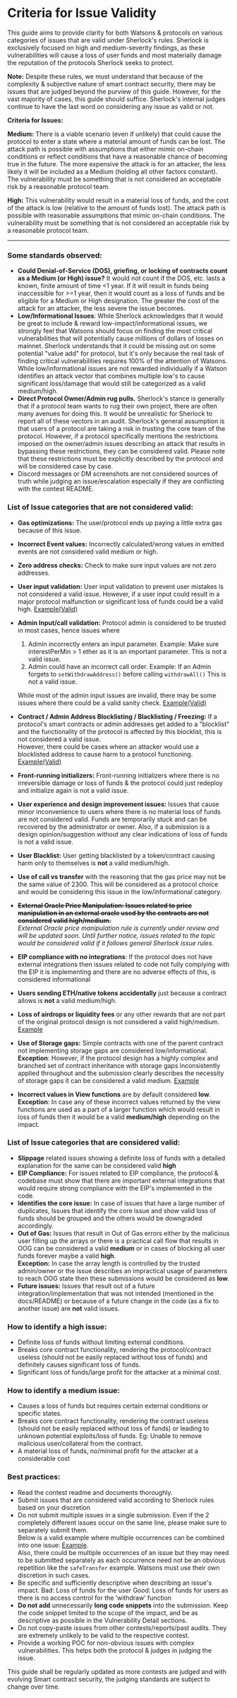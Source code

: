 # Criteria for Issue Validity

This guide aims to provide clarity for both Watsons & protocols on various categories of issues that are valid under Sherlock's rules. Sherlock is exclusively focused on high and medium-severity findings, as these vulnerabilities will cause a loss of user funds and most materially damage the reputation of the protocols Sherlock seeks to protect.

**Note:** Despite these rules, we must understand that because of the complexity & subjective nature of smart contract security, there may be issues that are judged beyond the purview of this guide. However, for the vast majority of cases, this guide should suffice. Sherlock's internal judges continue to have the last word on considering any issue as valid or not.&#x20;

**Criteria for Issues:**

**Medium:** There is a viable scenario (even if unlikely) that could cause the protocol to enter a state where a material amount of funds can be lost. The attack path is possible with assumptions that either mimic on-chain conditions or reflect conditions that have a reasonable chance of becoming true in the future. The more expensive the attack is for an attacker, the less likely it will be included as a Medium (holding all other factors constant). The vulnerability must be something that is not considered an acceptable risk by a reasonable protocol team.

**High:** This vulnerability would result in a material loss of funds, and the cost of the attack is low (relative to the amount of funds lost). The attack path is possible with reasonable assumptions that mimic on-chain conditions. The vulnerability must be something that is not considered an acceptable risk by a reasonable protocol team.

***

### Some standards observed:

* **Could Denial-of-Service (DOS), griefing, or locking of contracts count as a Medium (or High) issue?** It would not count if the DOS, etc. lasts a known, finite amount of time <1 year. If it will result in funds being inaccessible for >=1 year, then it would count as a loss of funds and be eligible for a Medium or High designation. The greater the cost of the attack for an attacker, the less severe the issue becomes.
* **Low/Informational Issues**:  While Sherlock acknowledges that it would be great to include & reward low-impact/informational issues, we strongly feel that Watsons should focus on finding the most critical vulnerabilities that will potentially cause millions of dollars of losses on mainnet. Sherlock understands that it could be missing out on some potential "value add" for protocol, but it's only because the real task of finding critical vulnerabilities requires 100% of the attention of Watsons. While low/informational issues are not rewarded individually if a Watson identifies an attack vector that combines multiple low's to cause significant loss/damage that would still be categorized as a valid medium/high.
* **Direct Protocol Owner/Admin rug pulls.**  Sherlock's stance is generally that if a protocol team wants to rug their own project, there are often many avenues for doing this. It would be unrealistic for Sherlock to report all of these vectors in an audit. Sherlock's general assumption is that users of a protocol are taking a risk in trusting the core team of the protocol. However, if a protocol specifically mentions the restrictions imposed on the owner/admin issues describing an attack that results in bypassing these restrictions, they can be considered valid.  Please note that these restrictions must be explicitly described by the protocol and will be considered case by case.&#x20;
* Discord messages or DM screenshots are not considered sources of truth while judging an issue/escalation especially if they are conflicting with the contest README.

### List of Issue categories that are not considered valid:

* **Gas optimizations:** The user/protocol ends up paying a little extra gas because of this issue.
* **Incorrect Event values:**  Incorrectly calculated/wrong values in emitted events are not considered valid medium or high.
* **Zero address checks:**  Check to make sure input values are not zero addresses.
* **User input validation:** User input validation to prevent user mistakes is not considered a valid issue. However, if a user input could result in a major protocol malfunction or significant loss of funds could be a valid high. [Example(Valid)](https://github.com/sherlock-audit/2022-10-illuminate-judging/issues/47)
*   **Admin Input/call validation:**  Protocol admin is considered to be trusted in most cases, hence issues where

    1. Admin incorrectly enters an input parameter. Example: Make sure interestPerMin > 1 ether as it is an important parameter.  This is not a valid issue.
    2. Admin could have an incorrect call order. Example: If an Admin forgets to `setWithdrawAddress()` before calling `withdrawAll()` This is not a valid issue.

    While most of the admin input issues are invalid, there may be some issues where there could be a valid sanity check. [Example(Valid)](https://github.com/sherlock-audit/2022-10-mycelium-judging-new/issues/164)
* **Contract / Admin Address Blocklisting / Blacklisting / Freezing:** If a protocol's smart contracts or admin addresses get added to a "blocklist" and the functionality of the protocol is affected by this blocklist, this is not considered a valid issue. \
  However, there could be cases where an attacker would use a blocklisted address to cause harm to a protocol functioning. [Example(Valid)](https://github.com/sherlock-audit/2022-11-opyn-judging/issues/219)
* **Front-running initializers:** Front-running initializers where there is no irreversible damage or loss of funds & the protocol could just redeploy and initialize again is not a valid issue.
* **User experience and design improvement issues:**  Issues that cause minor inconvenience to users where there is no material loss of funds are not considered valid. Funds are temporarily stuck and can be recovered by the administrator or owner. Also, if a submission is a design opinion/suggestion without any clear indications of loss of funds is not a valid issue.
* **User Blacklist:** User getting blacklisted by a token/contract causing harm only to themselves is **not** a valid medium/high.
* **Use of call vs transfer** with the reasoning that the gas price may not be the same value of 2300. This will be considered as a protocol choice and would be considering this issue in the low/informational category.
* ~~**External Oracle Price Manipulation: Issues related to price manipulation in an external oracle used by the contracts are not considered valid high/medium.**~~\
  _External Oracle price manipulation rule is currently under review and will be updated soon. Until further notice, issues related to the topic would be considered valid if it follows general Sherlock issue rules._
* **EIP compliance with no integrations**: If the protocol does not have external integrations then issues related to code not fully complying with the EIP it is implementing and there are no adverse effects of this, is considered informational
* **Users sending ETH/native tokens accidentally** just because a contract allows is **not** a valid medium/high.
* **Loss of airdrops or liquidity fees** or any other rewards that are not part of the original protocol design is not considered a valid high/medium. [Example](https://github.com/sherlock-audit/2023-02-openq-judging/issues/323)
* **Use of Storage gaps:** Simple contracts with one of the parent contract not implementing storage gaps are considered low/informational. \
  **Exception**: However, if the protocol design has a highly complex and branched set of contract inheritance with storage gaps inconsistently applied throughout and the submission clearly describes the necessity of storage gaps it can be considered a valid medium. [Example](https://github.com/sherlock-audit/2022-09-notional-judging/issues/64)
* **Incorrect values in View functions** are by default considered **low**. \
  **Exception**: In case any of these incorrect values returned by the view functions are used as a part of a larger function which would result in loss of funds then it would be a valid **medium/high** depending on the impact.

### List of Issue categories that are considered valid:

* **Slippage** related issues showing a definite loss of funds with a detailed explanation for the same can be considered valid **high**
* **EIP Compliance:** For issues related to EIP compliance, the protocol & codebase must show that there are important external integrations that would require strong compliance with the EIP's implemented in the code.
* **Identifies the core issue:** In case of issues that have a large number of duplicates, Issues that identify the core issue and show valid loss of funds should be grouped and the others would be downgraded accordingly.
* **Out of Gas:** Issues that result in Out of Gas errors either by the malicious user filling up the arrays or there is a practical call flow that results in OOG can be considered a valid **medium** or in cases of blocking all user funds forever maybe a valid **high**. \
  **Exception:** In case the array length is controlled by the trusted admin/owner or the issue describes an impractical usage of parameters to reach OOG state then these submissions would be considered as **low**.
* **Future issues:** Issues that result out of a future integration/implementation that was not intended (mentioned in the docs/README) or because of a future change in the code (as a fix to another issue) are **not** valid issues.

### How to identify a high issue:

* Definite loss of funds without limiting external conditions.
* Breaks core contract functionality, rendering the protocol/contract useless (should not be easily replaced without loss of funds) and definitely causes significant loss of funds.
* Significant loss of funds/large profit for the attacker at a minimal cost.

### How to identify a medium issue:

* Causes a loss of funds but requires certain external conditions or specific states.
* Breaks core contract functionality, rendering the contract useless (should not be easily replaced without loss of funds) or leading to unknown potential exploits/loss of funds. Eg: Unable to remove malicious user/collateral from the contract.
* A material loss of funds, no/minimal profit for the attacker at a considerable cost

### Best practices:

* Read the contest readme and documents thoroughly.
* Submit issues that are considered valid according to Sherlock rules based on your discretion
* Do not submit multiple issues in a single submission. Even if the 2 completely different issues occur on the same line, please make sure to separately submit them. \
  Below is a valid example where multiple occurrences can be combined into one issue:  [Example](https://github.com/sherlock-audit/2022-11-dodo-judging/issues/47).\
  Also, there could be multiple occurrences of an issue but they may need to be submitted separately as each occurrence need not be an obvious repetition like the `safeTransfer` example. Watsons must use their own discretion in such cases.
* Be specific and sufficiently descriptive when describing an issue's impact. Bad: Loss of funds for the user Good: Loss of funds for users as there is no access control for the ‘withdraw’ function
* **Do not add** unnecessarily **long code snippets** into the submission. Keep the code snippet limited to the scope of the impact, and be as descriptive as possible in the Vulnerability Detail sections.
* Do not copy-paste issues from other contests/reports/past audits. They are extremely unlikely to be valid to the respective contest.&#x20;
* Provide a working POC for non-obvious issues with complex vulnerabilities. This helps both the protocol & judges in judging the issue.

This guide shall be regularly updated as more contests are judged and with evolving Smart contract security, the judging standards are subject to change over time.
